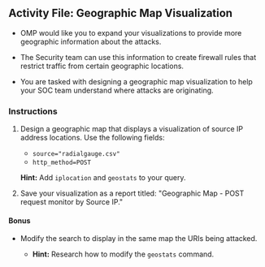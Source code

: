 ## Activity File: Geographic Map Visualization 

- OMP would like you to expand your visualizations to provide more geographic information about the attacks.  

- The Security team can use this information to create firewall rules that restrict traffic from certain geographic locations.

- You are tasked with designing a geographic map visualization to help your SOC team understand where attacks are originating.

### Instructions

1. Design a geographic map that displays a visualization of source IP address locations. Use the following fields:

    - `source="radialgauge.csv"`
    - `http_method=POST`

    **Hint:** Add `iplocation` and `geostats` to your query.
 
2. Save your visualization as a report titled: "Geographic Map - POST request monitor by Source IP."   
  
#### Bonus
  
- Modify the search to display in the same map the URIs being attacked.
  
  - **Hint:** Research how to modify the `geostats` command.
